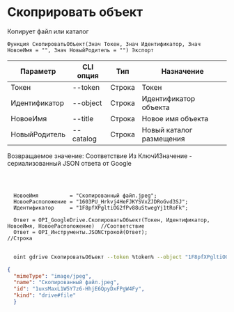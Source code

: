 ﻿---
sidebar_position: 7
---

# Скоприровать объект
 Копирует файл или каталог



`Функция СкопироватьОбъект(Знач Токен, Знач Идентификатор, Знач НовоеИмя = "", Знач НовыйРодитель = "") Экспорт`

  | Параметр | CLI опция | Тип | Назначение |
  |-|-|-|-|
  | Токен | --token | Строка | Токен |
  | Идентификатор | --object | Строка | Идентификатор объекта |
  | НовоеИмя | --title | Строка | Новое имя объекта |
  | НовыйРодитель | --catalog | Строка | Новый каталог размещения |

  
  Возвращаемое значение:   Соответствие Из КлючИЗначение - сериализованный JSON ответа от Google

<br/>




```bsl title="Пример кода"
  
  НовоеИмя          = "Скопированный файл.jpeg";
  НовоеРасположение = "1603PU_Hrkvj4HeFJKYSVxZJDRoGvd3SJ";
  Идентификатор     = "1F8pfXPgltiOG2fPv88uStwegYj1tRoFk";
  
  Ответ = OPI_GoogleDrive.СкопироватьОбъект(Токен, Идентификатор, НовоеИмя, НовоеРасположение)  //Соответствие
  Ответ = OPI_Инструменты.JSONСтрокой(Ответ);                                                   //Строка
```
	


```sh title="Пример команды CLI"
    
  oint gdrive СкопироватьОбъект --token %token% --object "1F8pfXPgltiOG2fPv88uStwegYj1tRoFk" --title "Скопированный файл.jpeg" --catalog %catalog%

```

```json title="Результат"
{
  "mimeType": "image/jpeg",
  "name": "Скопированный файл.jpeg",
  "id": "1uxsMaxL1W5Y7z6-HhjE6QpyDxFPgW4Fy",
  "kind": "drive#file"
  }
```
